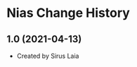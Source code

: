 Nias Change History
====================

1.0 (2021-04-13)
----------------
* Created by Sirus Laia

